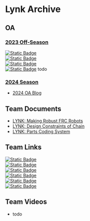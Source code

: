 # Lynk Archive <br>

## OA <br>

### [2023 Off-Season](./2023OffSeasonOA/index.md) <br>
[![Static Badge](https://img.shields.io/badge/First_Team_Meeting_OffSeason-na?style=for-the-badge&label=10%2F23%2F23&labelColor=000000&color=bf5700)](https://www.chiefdelphi.com/t/frc-9496-lynk-2024-build-thread-open-alliance/441524/3?u=jimmyy) <br>
[![Static Badge](https://img.shields.io/badge/lynk_library_of_knowledge_release-na?style=for-the-badge&label=10%2F29%2F23&labelColor=000000&color=bf5700)](https://www.chiefdelphi.com/t/frc-9496-lynk-2024-build-thread-open-alliance/441524/8?u=jimmyy) <br>
[![Static Badge](https://img.shields.io/badge/Tools,_Glorious_tools!-na?style=for-the-badge&label=11%2F03%2F23&labelColor=000000&color=bf5700)](https://www.chiefdelphi.com/t/frc-9496-lynk-2024-build-thread-open-alliance/441524/10?u=jimmyy) <br>
[![Static Badge](https://img.shields.io/badge/Lynk_Library_of_Knowledge:_2024_Pre–Season_Release-na?style=for-the-badge&label=12%2F15%2F23&labelColor=000000&color=bf5700)](https://www.chiefdelphi.com/t/frc-9496-lynk-2024-build-thread-open-alliance/441524/16?u=jimmyy) todo <br> 

### [2024 Season](./2024SeasonOA/index.md) <br>
- [2024 OA Blog](https://www.chiefdelphi.com/t/frc-9496-lynk-2024-build-thread-open-alliance/441524?u=jimmyy)

## Team Documents <br>
- [LYNK: Making Robust FRC Robots](https://docs.google.com/document/d/1Qt6DSVOIRh5dXyzQ9Q3VipjBpd12ozPSDN2LOaZLYqo/edit?usp=sharing)
- [LYNK: Design Constraints of Chain](https://docs.google.com/document/d/1m06TxMAqUlIHKjY84uFjRJwLsTOlEjOfFqxZBVQKsck/edit?usp=sharing)
- [LYNK: Parts Coding System](https://docs.google.com/document/d/1AxjovjDQV9VLWG0vvZujM-4wMK7v6N10FWTSsmSrQFU/edit?usp=sharing)

## Team Links <br>
[![Static Badge](https://img.shields.io/badge/Team_Website-Lynk?style=for-the-badge&label=Lynk&labelColor=000000&color=bf5700)](https://lynkrobotics.org) <br>
[![Static Badge](https://img.shields.io/badge/Facebook-facebook?style=for-the-badge&logo=facebook&logoColor=bf5700&labelColor=000000&color=bf5700)](https://www.facebook.com/lynkfrc) <br>
[![Static Badge](https://img.shields.io/badge/Instagram-instagram?style=for-the-badge&logo=instagram&logoColor=bf5700&labelColor=000000&color=bf5700)](https://www.instagram.com/lynkfrc/) <br>
[![Static Badge](https://img.shields.io/badge/Github-github?style=for-the-badge&logo=github&logoColor=bf5700&labelColor=000000&color=bf5700)](https://github.com/LynkRobotics) <br>
[![Static Badge](https://img.shields.io/badge/Youtube-youtube?style=for-the-badge&logo=youtube&logoColor=bf5700&labelColor=000000&color=bf5700)](https://www.youtube.com/@LynkFRC/) <br>
[![Static Badge](https://img.shields.io/badge/Stats-LLK?style=for-the-badge&label=LLK&labelColor=000000&color=bf5700)](https://docs.lynkrobotics.org/lynkArchive/misc/llkStats.html) <br>


## Team Videos <br>
- todo

